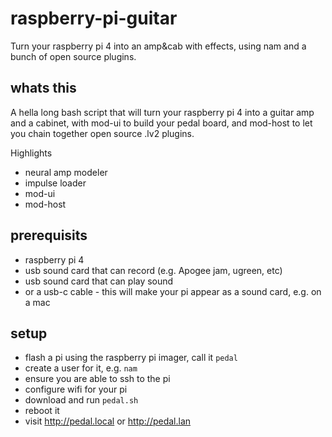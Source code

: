 # raspberry-pi-guitar
Turn your raspberry pi 4 into an amp&amp;cab with effects, using nam and a bunch of open source plugins.

## whats this
A hella long bash script that will turn your raspberry pi 4 into a guitar amp and a cabinet, with mod-ui to build your pedal board, and mod-host to let you chain together open source .lv2 plugins.

Highlights

- neural amp modeler
- impulse loader
- mod-ui
- mod-host
  
## prerequisits
- raspberry pi 4
- usb sound card that can record (e.g. Apogee jam, ugreen, etc)
- usb sound card that can play sound
- or a usb-c cable - this will make your pi appear as a sound card, e.g. on a mac

## setup
- flash a pi using the raspberry pi imager, call it `pedal`
- create a user for it, e.g. `nam`
- ensure you are able to ssh to the pi
- configure wifi for your pi
- download and run `pedal.sh`
- reboot it
- visit http://pedal.local or http://pedal.lan
